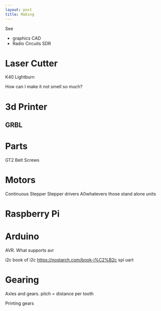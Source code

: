 ```yaml
---
layout: post
title: Making
---
```


See

- graphics CAD
- Radio Circuits SDR

# Laser Cutter

K40
Lightburn

How can I make it not smell so much?

# 3d Printer

## GRBL

# Parts

GT2 Belt
Screws

# Motors

Continuous
Stepper
Stepper drivers
A0whatevers
those stand alone units

# Raspberry Pi

# Arduino

AVR. What supports avr

i2c  book of i2c <https://nostarch.com/book-i%C2%B2c>
spi
uart

# Gearing

Axles and gears.
pitch = distance per tooth

Printing gears
